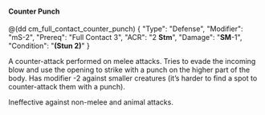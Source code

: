 #### Counter Punch

@(dd cm_full_contact_counter_punch)
{ 
	"Type": "Defense",
	"Modifier": "mS-2",
	"Prereq": "Full Contact 3",
	"ACR": "2 **Stm**",
	"Damage": "__SM__-1",
	"Condition": "__(Stun 2)__"
}

A counter-attack performed on melee attacks. Tries
to evade the incoming blow and use the opening to strike
with a punch on the higher part of the body. Has modifier -2 against
smaller creatures (it’s harder to find a spot to counter-attack
them with a punch).

Ineffective against non-melee and animal attacks.
